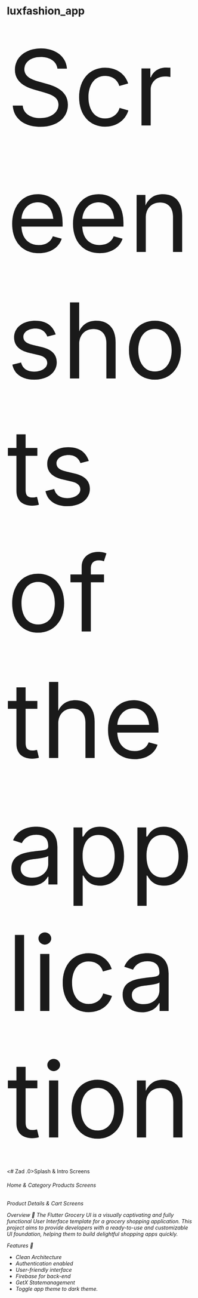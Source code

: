 # luxfashion_app 

<span style="font-size:20em;">Screenshots of the application</span>

   

 <# Zad .0>Splash & Intro Screens

<h6> Home & Category Products Screens <h6>

Product Details & Cart Screens

Overview 📙
The Flutter Grocery UI is a visually captivating and fully functional User Interface template for a grocery shopping application. This project aims to provide developers with a ready-to-use and customizable UI foundation, helping them to build delightful shopping apps quickly.


Features 🌟
- Clean Architecture  
- Authentication enabled
- User-friendly interface
- Firebase for back-end
- GetX Statemanagement
- Toggle app theme to dark theme.


 
